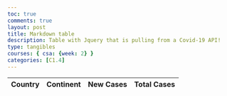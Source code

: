 ```yaml
---
toc: true
comments: true
layout: post
title: Markdown table
description: Table with Jquery that is pulling from a Covid-19 API!
type: tangibles
courses: { csa: {week: 2} }
categories: [C1.4]
---
```


<head>
    <link rel="stylesheet" type="text/css" href="https://cdn.datatables.net/1.13.4/css/jquery.dataTables.min.css">
    <script type="text/javascript" language="javascript" src="https://code.jquery.com/jquery-3.6.0.min.js"></script>
    <script>var define = null;</script>
    <script type="text/javascript" language="javascript" src="https://cdn.datatables.net/1.13.4/js/jquery.dataTables.min.js"></script>
</head>
<body>
    <table id="covidTable" class="display" style="width:100%">
        <thead>
            <tr>
                <th>Country</th>
                <th>Continent</th>
                <th>New Cases</th>
                <th>Total Cases</th>
                <!-- Add more table headers for other data as needed -->
            </tr>
        </thead>
        <tbody>
        </tbody>
    </table>
    <script>
        const settings = {
            async: true,
            crossDomain: true,
            url: 'https://covid-193.p.rapidapi.com/statistics',
            method: 'GET',
            headers: {
                'X-RapidAPI-Key': '1748ee8916mshe4a05c6edb7af0ap1399f4jsn23f82b0ddfa3',
                'X-RapidAPI-Host': 'covid-193.p.rapidapi.com'
            }
        };
        $.ajax(settings).done(function (response) {
            console.log(response);
            if (response && response.response) {
                const data = response.response;
                const table = $('#covidTable').DataTable({
                    data: data,
                    columns: [
                        { data: 'country' },
                        { data: 'continent' },
                        { data: 'cases.new' },
                        { data: 'cases.total' },
                        // Add more columns for other data as needed
                    ]
                });
            }
        });
    </script>
</body>
